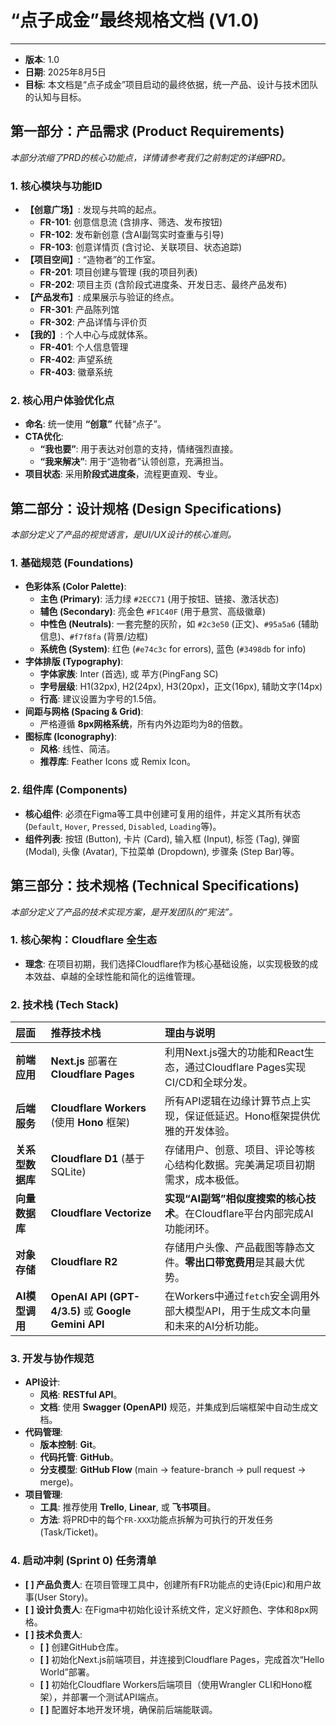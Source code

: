 # “点子成金”最终规格文档 (V1.0)

---

- **版本**: 1.0
- **日期**: 2025年8月5日
- **目标**: 本文档是“点子成金”项目启动的最终依据，统一产品、设计与技术团队的认知与目标。

## 第一部分：产品需求 (Product Requirements)

*本部分浓缩了PRD的核心功能点，详情请参考我们之前制定的详细PRD。*

### 1. 核心模块与功能ID
- **【创意广场】**: 发现与共鸣的起点。
    - **FR-101**: 创意信息流 (含排序、筛选、发布按钮)
    - **FR-102**: 发布新创意 (含AI副驾实时查重与引导)
    - **FR-103**: 创意详情页 (含讨论、关联项目、状态追踪)
- **【项目空间】**: “造物者”的工作室。
    - **FR-201**: 项目创建与管理 (我的项目列表)
    - **FR-202**: 项目主页 (含阶段式进度条、开发日志、最终产品发布)
- **【产品发布】**: 成果展示与验证的终点。
    - **FR-301**: 产品陈列馆
    - **FR-302**: 产品详情与评价页
- **【我的】**: 个人中心与成就体系。
    - **FR-401**: 个人信息管理
    - **FR-402**: 声望系统
    - **FR-403**: 徽章系统

### 2. 核心用户体验优化点
- **命名**: 统一使用 **“创意”** 代替“点子”。
- **CTA优化**:
    - **“我也要”**: 用于表达对创意的支持，情绪强烈直接。
    - **“我来解决”**: 用于“造物者”认领创意，充满担当。
- **项目状态**: 采用**阶段式进度条**，流程更直观、专业。

## 第二部分：设计规格 (Design Specifications)

*本部分定义了产品的视觉语言，是UI/UX设计的核心准则。*

### 1. 基础规范 (Foundations)
- **色彩体系 (Color Palette)**:
    - **主色 (Primary)**: 活力绿 `#2ECC71` (用于按钮、链接、激活状态)
    - **辅色 (Secondary)**: 亮金色 `#F1C40F` (用于悬赏、高级徽章)
    - **中性色 (Neutrals)**: 一套完整的灰阶，如 `#2c3e50` (正文)、`#95a5a6` (辅助信息)、`#f7f8fa` (背景/边框)
    - **系统色 (System)**: 红色 (`#e74c3c` for errors), 蓝色 (`#3498db` for info)
- **字体排版 (Typography)**:
    - **字体家族**: Inter (首选), 或 苹方(PingFang SC)
    - **字号层级**: H1(32px), H2(24px), H3(20px)，正文(16px), 辅助文字(14px)
    - **行高**: 建议设置为字号的1.5倍。
- **间距与网格 (Spacing & Grid)**:
    - 严格遵循 **8px网格系统**，所有内外边距均为8的倍数。
- **图标库 (Iconography)**:
    - **风格**: 线性、简洁。
    - **推荐库**: Feather Icons 或 Remix Icon。

### 2. 组件库 (Components)
- **核心组件**: 必须在Figma等工具中创建可复用的组件，并定义其所有状态 (`Default`, `Hover`, `Pressed`, `Disabled`, `Loading`等)。
- **组件列表**: 按钮 (Button), 卡片 (Card), 输入框 (Input), 标签 (Tag), 弹窗 (Modal), 头像 (Avatar), 下拉菜单 (Dropdown), 步骤条 (Step Bar)等。

## 第三部分：技术规格 (Technical Specifications)

*本部分定义了产品的技术实现方案，是开发团队的“宪法”。*

### 1. 核心架构：Cloudflare 全生态
- **理念**: 在项目初期，我们选择Cloudflare作为核心基础设施，以实现极致的成本效益、卓越的全球性能和简化的运维管理。

### 2. 技术栈 (Tech Stack)
| 层面 | 推荐技术栈 | 理由与说明 |
| :--- | :--- | :--- |
| **前端应用** | **Next.js** 部署在 **Cloudflare Pages** | 利用Next.js强大的功能和React生态，通过Cloudflare Pages实现CI/CD和全球分发。 |
| **后端服务** | **Cloudflare Workers** (使用 **Hono** 框架) | 所有API逻辑在边缘计算节点上实现，保证低延迟。Hono框架提供优雅的开发体验。 |
| **关系型数据库**| **Cloudflare D1** (基于SQLite) | 存储用户、创意、项目、评论等核心结构化数据。完美满足项目初期需求，成本极低。 |
| **向量数据库**| **Cloudflare Vectorize** | **实现“AI副驾”相似度搜索的核心技术**。在Cloudflare平台内部完成AI功能闭环。 |
| **对象存储** | **Cloudflare R2** | 存储用户头像、产品截图等静态文件。**零出口带宽费用**是其最大优势。 |
| **AI模型调用**| **OpenAI API (GPT-4/3.5)** 或 **Google Gemini API** | 在Workers中通过`fetch`安全调用外部大模型API，用于生成文本向量和未来的AI分析功能。 |

### 3. 开发与协作规范
- **API设计**:
    - **风格**: **RESTful API**。
    - **文档**: 使用 **Swagger (OpenAPI)** 规范，并集成到后端框架中自动生成文档。
- **代码管理**:
    - **版本控制**: **Git**。
    - **代码托管**: **GitHub**。
    - **分支模型**: **GitHub Flow** (main -> feature-branch -> pull request -> merge)。
- **项目管理**:
    - **工具**: 推荐使用 **Trello**, **Linear**, 或 **飞书项目**。
    - **方法**: 将PRD中的每个`FR-XXX`功能点拆解为可执行的开发任务(Task/Ticket)。

### 4. 启动冲刺 (Sprint 0) 任务清单
- **[ ] 产品负责人**: 在项目管理工具中，创建所有FR功能点的史诗(Epic)和用户故事(User Story)。
- **[ ] 设计负责人**: 在Figma中初始化设计系统文件，定义好颜色、字体和8px网格。
- **[ ] 技术负责人**:
    - **[ ]** 创建GitHub仓库。
    - **[ ]** 初始化Next.js前端项目，并连接到Cloudflare Pages，完成首次“Hello World”部署。
    - **[ ]** 初始化Cloudflare Workers后端项目（使用Wrangler CLI和Hono框架），并部署一个测试API端点。
    - **[ ]** 配置好本地开发环境，确保前后端能联调。